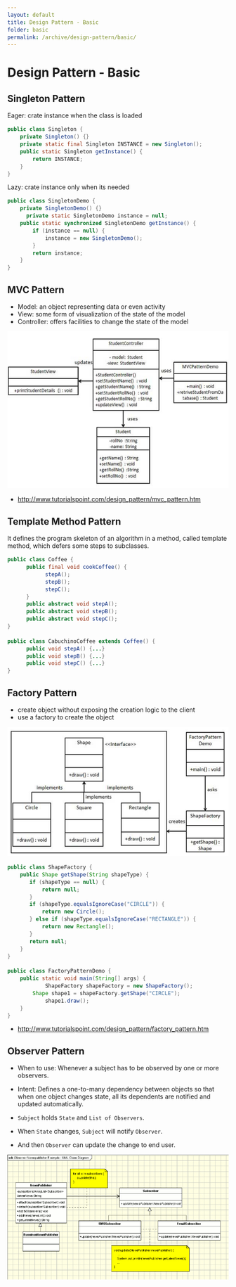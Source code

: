 ```yaml
---
layout: default
title: Design Pattern - Basic
folder: basic
permalink: /archive/design-pattern/basic/
---
```


# Design Pattern - Basic

## Singleton Pattern

Eager: crate instance when the class is loaded

~~~ java
public class Singleton {
    private Singleton() {}
    private static final Singleton INSTANCE = new Singleton();
    public static Singleton getInstance() {
        return INSTANCE;
    }
}
~~~

Lazy: crate instance only when its needed

~~~ java
public class SingletonDemo {
    private SingletonDemo() {}
	  private static SingletonDemo instance = null;
    public static synchronized SingletonDemo getInstance() {
        if (instance == null) {
            instance = new SingletonDemo();
        }
        return instance;
    }
}
~~~

## MVC Pattern

- Model: an object representing data or even activity
- View: some form of visualization of the state of the model
- Controller: offers facilities to change the state of the model

![mvc_pattern_uml_diagram](img/mvc_pattern_uml_diagram.jpg)

- <http://www.tutorialspoint.com/design_pattern/mvc_pattern.htm>

## Template Method Pattern

It defines the program skeleton of an algorithm in a method, called template method, which defers some steps to subclasses.

~~~ java
public class Coffee {
	  public final void cookCoffee() {
		    stepA();
		    stepB();
		    stepC();
	  }
	  public abstract void stepA();
	  public abstract void stepB();
	  public abstract void stepC();
}

public class CabuchinoCoffee extends Coffee() {
	  public void stepA() {...}
	  public void stepB() {...}
	  public void stepC() {...}
}
~~~

## Factory Pattern

- create object without exposing the creation logic to the client
- use a factory to create the object

![factory_pattern](img/factory_pattern.png)

~~~ java
public class ShapeFactory {
    public Shape getShape(String shapeType) {
       if (shapeType == null) {
           return null;
       }
       if (shapeType.equalsIgnoreCase("CIRCLE")) {
           return new Circle();
       } else if (shapeType.equalsIgnoreCase("RECTANGLE")) {
           return new Rectangle();
       }
       return null;
    }
}

public class FactoryPatternDemo {
    public static void main(String[] args) {
		    ShapeFactory shapeFactory = new ShapeFactory();
        Shape shape1 = shapeFactory.getShape("CIRCLE");
		    shape1.draw();
    }
}
~~~

- <http://www.tutorialspoint.com/design_pattern/factory_pattern.htm>

## Observer Pattern

- When to use: Whenever a subject has to be observed by one or more observers.
- Intent: Defines a one-to-many dependency between objects so that when one object changes state, 
all its dependents are notified and updated automatically.

- `Subject` holds `State` and `List of Observers`.
- When `State` changes, `Subject` will notify `Observer`.
- And then `Observer` can update the change to end user.

![observer_pattern](img/observer_pattern.png)

